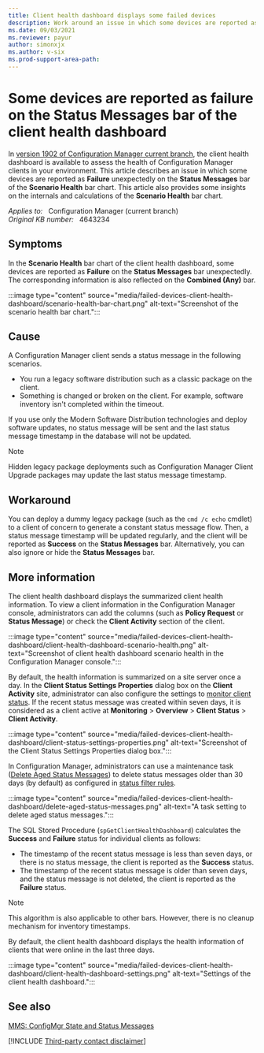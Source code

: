 ```yaml
---
title: Client health dashboard displays some failed devices
description: Work around an issue in which some devices are reported as failure on the Status Messages bar of the client health dashboard.
ms.date: 09/03/2021
ms.reviewer: payur
author: simonxjx
ms.author: v-six
ms.prod-support-area-path:
---
```

# Some devices are reported as failure on the Status Messages bar of the client health dashboard

In [version 1902 of Configuration Manager current branch](/mem/configmgr/core/plan-design/changes/whats-new-in-version-1902#client-health-dashboard), the client health dashboard is available to assess the health of Configuration Manager clients in your environment. This article describes an issue in which some devices are reported as **Failure** unexpectedly on the **Status Messages** bar of the **Scenario Health** bar chart. This article also provides some insights on the internals and calculations of the **Scenario Health** bar chart.

_Applies to:_ &nbsp; Configuration Manager (current branch)  
_Original KB number:_ &nbsp; 4643234

## Symptoms

In the **Scenario Health** bar chart of the client health dashboard, some devices are reported as **Failure** on the **Status Messages** bar unexpectedly. The corresponding information is also reflected on the **Combined (Any)** bar.

:::image type="content" source="media/failed-devices-client-health-dashboard/scenario-health-bar-chart.png" alt-text="Screenshot of the scenario health bar chart.":::

## Cause

A Configuration Manager client sends a status message in the following scenarios.

- You run a legacy software distribution such as a classic package on the client.
- Something is changed or broken on the client. For example, software inventory isn't completed within the timeout.

If you use only the Modern Software Distribution technologies and deploy software updates, no status message will be sent and the last status message timestamp in the database will not be updated.

> [!NOTE]
> Hidden legacy package deployments such as Configuration Manager Client Upgrade packages may update the last status message timestamp.

## Workaround

You can deploy a dummy legacy package (such as the `cmd /c echo` cmdlet) to a client of concern to generate a constant status message flow. Then, a status message timestamp will be updated regularly, and the client will be reported as **Success** on the **Status Messages** bar. Alternatively, you can also ignore or hide the **Status Messages** bar.

## More information

The client health dashboard displays the summarized client health information. To view a client information in the Configuration Manager console, administrators can add the columns (such as **Policy Request** or **Status Message**) or check the **Client Activity** section of the client.

:::image type="content" source="media/failed-devices-client-health-dashboard/client-health-dashboard-scenario-health.png" alt-text="Screenshot of client health dashboard scenario health in the Configuration Manager console.":::

By default, the health information is summarized on a site server once a day. In the **Client Status Settings Properties** dialog box on the **Client Activity** site, administrator can also configure the settings to [monitor client status](/mem/configmgr/core/clients/manage/monitor-clients). If the recent status message was created within seven days, it is considered as a client active at **Monitoring** > **Overview** > **Client Status** > **Client Activity**.

:::image type="content" source="media/failed-devices-client-health-dashboard/client-status-settings-properties.png" alt-text="Screenshot of the Client Status Settings Properties dialog box.":::

In Configuration Manager, administrators can use a maintenance task ([Delete Aged Status Messages](/mem/configmgr/core/servers/manage/reference-for-maintenance-tasks#delete-aged-status-messages)) to delete status messages older than 30 days (by default) as configured in [status filter rules](/mem/configmgr/core/servers/manage/use-status-system#manage-status-filter-rules).

:::image type="content" source="media/failed-devices-client-health-dashboard/delete-aged-status-messages.png" alt-text="A task setting to delete aged status messages.":::

The SQL Stored Procedure (`spGetClientHealthDashboard`) calculates the **Success** and **Failure** status for individual clients as follows:

- The timestamp of the recent status message is less than seven days, or there is no status message, the client is reported as the **Success** status.
- The timestamp of the recent status message is older than seven days, and the status message is not deleted, the client is reported as the **Failure** status.

> [!NOTE]
> This algorithm is also applicable to other bars. However, there is no cleanup mechanism for inventory timestamps.

By default, the client health dashboard displays the health information of clients that were online in the last three days.

:::image type="content" source="media/failed-devices-client-health-dashboard/client-health-dashboard-settings.png" alt-text="Settings of the client health dashboard.":::

## See also

[MMS: ConfigMgr State and Status Messages](https://mms2014.sched.com/event/Z78Zmr/configmgr-state-and-status-messages-under-the-hood)

[!INCLUDE [Third-party contact disclaimer](../../includes/third-party-contact-disclaimer.md)]
